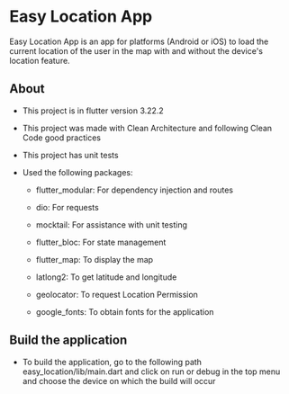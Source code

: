 # Easy Location App

Easy Location App is an app for platforms (Android or iOS) to load the current location of the user in the map with and without the device's location feature.

## About
* This project is in flutter version 3.22.2

* This project was made with Clean Architecture and following Clean Code good practices

* This project has unit tests

* Used the following packages:

    - flutter_modular: For dependency injection and routes

    - dio: For requests

    - mocktail: For assistance with unit testing

    - flutter_bloc: For state management

    - flutter_map: To display the map

    - latlong2: To get latitude and longitude

    - geolocator: To request Location Permission

    - google_fonts: To obtain fonts for the application

## Build the application
* To build the application, go to the following path easy_location/lib/main.dart and click on run or debug in the top menu and choose the device on which the build will occur














